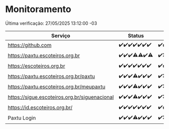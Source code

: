 # Monitoramento

Última verificação: 27/05/2025 13:12:00 -03

|Serviço|Status|Últimas 24h|
|---|---|---|
|https://github.com|<span title="2025-05-20: OK=23">✔️</span><span title="2025-05-21: OK=23">✔️</span><span title="2025-05-22: OK=23">✔️</span><span title="2025-05-23: OK=23">✔️</span><span title="2025-05-24: OK=23">✔️</span><span title="2025-05-25: OK=23">✔️</span><span title="2025-05-26: OK=15">✔️</span>|<span title="26/05/2025 14:08:00 -03 : 200">✔️</span><span title="26/05/2025 15:12:00 -03 : 200">✔️</span><span title="26/05/2025 16:07:00 -03 : 200">✔️</span><span title="26/05/2025 17:10:00 -03 : 200">✔️</span><span title="26/05/2025 18:08:00 -03 : 200">✔️</span><span title="26/05/2025 19:08:00 -03 : 200">✔️</span><span title="26/05/2025 20:08:00 -03 : 200">✔️</span><span title="26/05/2025 21:46:00 -03 : 200">✔️</span><span title="26/05/2025 23:27:00 -03 : 200">✔️</span><span title="27/05/2025 00:36:00 -03 : 200">✔️</span><span title="27/05/2025 01:15:00 -03 : 200">✔️</span><span title="27/05/2025 02:10:00 -03 : 200">✔️</span><span title="27/05/2025 03:14:00 -03 : 200">✔️</span><span title="27/05/2025 04:10:00 -03 : 200">✔️</span><span title="27/05/2025 05:13:00 -03 : 200">✔️</span><span title="27/05/2025 06:10:00 -03 : 200">✔️</span><span title="27/05/2025 07:10:00 -03 : 200">✔️</span><span title="27/05/2025 08:08:00 -03 : 200">✔️</span><span title="27/05/2025 09:18:00 -03 : 200">✔️</span><span title="27/05/2025 10:24:00 -03 : 200">✔️</span><span title="27/05/2025 11:08:00 -03 : 200">✔️</span><span title="27/05/2025 12:10:00 -03 : 200">✔️</span><span title="27/05/2025 13:12:00 -03 : 200">✔️</span>|
|https://paxtu.escoteiros.org.br|<span title="2025-05-20: OK=23">✔️</span><span title="2025-05-21: OK=23">✔️</span><span title="2025-05-22: OK=23">✔️</span><span title="2025-05-23: OK=22, Falhas=1">⚠️</span><span title="2025-05-24: OK=22, Falhas=1">⚠️</span><span title="2025-05-25: OK=23">✔️</span><span title="2025-05-26: OK=14, Falhas=1">⚠️</span>|<span title="26/05/2025 14:08:00 -03 : 200">✔️</span><span title="26/05/2025 15:12:00 -03 : 502">❌</span><span title="26/05/2025 16:07:00 -03 : 200">✔️</span><span title="26/05/2025 17:10:00 -03 : 200">✔️</span><span title="26/05/2025 18:08:00 -03 : 200">✔️</span><span title="26/05/2025 19:08:00 -03 : 200">✔️</span><span title="26/05/2025 20:08:00 -03 : 200">✔️</span><span title="26/05/2025 21:46:00 -03 : 200">✔️</span><span title="26/05/2025 23:27:00 -03 : 200">✔️</span><span title="27/05/2025 00:36:00 -03 : 200">✔️</span><span title="27/05/2025 01:15:00 -03 : 200">✔️</span><span title="27/05/2025 02:10:00 -03 : 200">✔️</span><span title="27/05/2025 03:14:00 -03 : 200">✔️</span><span title="27/05/2025 04:10:00 -03 : 200">✔️</span><span title="27/05/2025 05:13:00 -03 : 200">✔️</span><span title="27/05/2025 06:10:00 -03 : 200">✔️</span><span title="27/05/2025 07:10:00 -03 : 200">✔️</span><span title="27/05/2025 08:08:00 -03 : 200">✔️</span><span title="27/05/2025 09:18:00 -03 : 200">✔️</span><span title="27/05/2025 10:24:00 -03 : 200">✔️</span><span title="27/05/2025 11:08:00 -03 : 200">✔️</span><span title="27/05/2025 12:10:00 -03 : 200">✔️</span><span title="27/05/2025 13:12:00 -03 : 200">✔️</span>|
|https://escoteiros.org.br|<span title="2025-05-20: OK=23">✔️</span><span title="2025-05-21: OK=23">✔️</span><span title="2025-05-22: OK=23">✔️</span><span title="2025-05-23: OK=23">✔️</span><span title="2025-05-24: OK=23">✔️</span><span title="2025-05-25: OK=23">✔️</span><span title="2025-05-26: OK=15">✔️</span>|<span title="26/05/2025 14:08:00 -03 : 200">✔️</span><span title="26/05/2025 15:12:00 -03 : 200">✔️</span><span title="26/05/2025 16:07:00 -03 : 200">✔️</span><span title="26/05/2025 17:10:00 -03 : 200">✔️</span><span title="26/05/2025 18:08:00 -03 : 200">✔️</span><span title="26/05/2025 19:08:00 -03 : 200">✔️</span><span title="26/05/2025 20:08:00 -03 : 200">✔️</span><span title="26/05/2025 21:46:00 -03 : 200">✔️</span><span title="26/05/2025 23:27:00 -03 : 200">✔️</span><span title="27/05/2025 00:36:00 -03 : 200">✔️</span><span title="27/05/2025 01:15:00 -03 : 200">✔️</span><span title="27/05/2025 02:10:00 -03 : 200">✔️</span><span title="27/05/2025 03:14:00 -03 : 200">✔️</span><span title="27/05/2025 04:10:00 -03 : 200">✔️</span><span title="27/05/2025 05:13:00 -03 : 200">✔️</span><span title="27/05/2025 06:10:00 -03 : 200">✔️</span><span title="27/05/2025 07:10:00 -03 : 200">✔️</span><span title="27/05/2025 08:08:00 -03 : 200">✔️</span><span title="27/05/2025 09:18:00 -03 : 200">✔️</span><span title="27/05/2025 10:24:00 -03 : 200">✔️</span><span title="27/05/2025 11:08:00 -03 : 200">✔️</span><span title="27/05/2025 12:10:00 -03 : 200">✔️</span><span title="27/05/2025 13:12:00 -03 : 200">✔️</span>|
|https://paxtu.escoteiros.org.br/paxtu|<span title="2025-05-20: OK=23">✔️</span><span title="2025-05-21: OK=23">✔️</span><span title="2025-05-22: OK=23">✔️</span><span title="2025-05-23: OK=22, Falhas=1">⚠️</span><span title="2025-05-24: OK=23">✔️</span><span title="2025-05-25: OK=23">✔️</span><span title="2025-05-26: OK=15">✔️</span>|<span title="26/05/2025 14:08:00 -03 : 200">✔️</span><span title="26/05/2025 15:12:00 -03 : 502">❌</span><span title="26/05/2025 16:07:00 -03 : 200">✔️</span><span title="26/05/2025 17:10:00 -03 : 200">✔️</span><span title="26/05/2025 18:08:00 -03 : 200">✔️</span><span title="26/05/2025 19:08:00 -03 : 200">✔️</span><span title="26/05/2025 20:08:00 -03 : 200">✔️</span><span title="26/05/2025 21:46:00 -03 : 200">✔️</span><span title="26/05/2025 23:27:00 -03 : 200">✔️</span><span title="27/05/2025 00:36:00 -03 : 200">✔️</span><span title="27/05/2025 01:15:00 -03 : 200">✔️</span><span title="27/05/2025 02:10:00 -03 : 200">✔️</span><span title="27/05/2025 03:14:00 -03 : 200">✔️</span><span title="27/05/2025 04:10:00 -03 : 200">✔️</span><span title="27/05/2025 05:13:00 -03 : 200">✔️</span><span title="27/05/2025 06:10:00 -03 : 200">✔️</span><span title="27/05/2025 07:10:00 -03 : 200">✔️</span><span title="27/05/2025 08:08:00 -03 : 200">✔️</span><span title="27/05/2025 09:18:00 -03 : 200">✔️</span><span title="27/05/2025 10:24:00 -03 : 200">✔️</span><span title="27/05/2025 11:08:00 -03 : 200">✔️</span><span title="27/05/2025 12:10:00 -03 : 200">✔️</span><span title="27/05/2025 13:12:00 -03 : 200">✔️</span>|
|https://paxtu.escoteiros.org.br/meupaxtu|<span title="2025-05-20: OK=23">✔️</span><span title="2025-05-21: OK=23">✔️</span><span title="2025-05-22: OK=23">✔️</span><span title="2025-05-23: OK=22, Falhas=1">⚠️</span><span title="2025-05-24: OK=23">✔️</span><span title="2025-05-25: OK=23">✔️</span><span title="2025-05-26: OK=15">✔️</span>|<span title="26/05/2025 14:08:00 -03 : 200">✔️</span><span title="26/05/2025 15:12:00 -03 : 502">❌</span><span title="26/05/2025 16:07:00 -03 : 200">✔️</span><span title="26/05/2025 17:10:00 -03 : 200">✔️</span><span title="26/05/2025 18:08:00 -03 : 200">✔️</span><span title="26/05/2025 19:08:00 -03 : 200">✔️</span><span title="26/05/2025 20:08:00 -03 : 200">✔️</span><span title="26/05/2025 21:46:00 -03 : 200">✔️</span><span title="26/05/2025 23:27:00 -03 : 200">✔️</span><span title="27/05/2025 00:36:00 -03 : 200">✔️</span><span title="27/05/2025 01:15:00 -03 : 200">✔️</span><span title="27/05/2025 02:10:00 -03 : 200">✔️</span><span title="27/05/2025 03:14:00 -03 : 200">✔️</span><span title="27/05/2025 04:10:00 -03 : 200">✔️</span><span title="27/05/2025 05:13:00 -03 : 200">✔️</span><span title="27/05/2025 06:10:00 -03 : 200">✔️</span><span title="27/05/2025 07:10:00 -03 : 200">✔️</span><span title="27/05/2025 08:08:00 -03 : 200">✔️</span><span title="27/05/2025 09:18:00 -03 : 200">✔️</span><span title="27/05/2025 10:24:00 -03 : 200">✔️</span><span title="27/05/2025 11:08:00 -03 : 200">✔️</span><span title="27/05/2025 12:10:00 -03 : 200">✔️</span><span title="27/05/2025 13:12:00 -03 : 200">✔️</span>|
|https://sigue.escoteiros.org.br/siguenacional|<span title="2025-05-20: OK=23">✔️</span><span title="2025-05-21: OK=23">✔️</span><span title="2025-05-22: OK=23">✔️</span><span title="2025-05-23: OK=22, Falhas=1">⚠️</span><span title="2025-05-24: OK=23">✔️</span><span title="2025-05-25: OK=23">✔️</span><span title="2025-05-26: OK=15">✔️</span>|<span title="26/05/2025 14:08:00 -03 : 200">✔️</span><span title="26/05/2025 15:12:00 -03 : 502">❌</span><span title="26/05/2025 16:07:00 -03 : 200">✔️</span><span title="26/05/2025 17:10:00 -03 : 200">✔️</span><span title="26/05/2025 18:08:00 -03 : 200">✔️</span><span title="26/05/2025 19:08:00 -03 : 200">✔️</span><span title="26/05/2025 20:08:00 -03 : 200">✔️</span><span title="26/05/2025 21:46:00 -03 : 200">✔️</span><span title="26/05/2025 23:27:00 -03 : 200">✔️</span><span title="27/05/2025 00:36:00 -03 : 200">✔️</span><span title="27/05/2025 01:15:00 -03 : 200">✔️</span><span title="27/05/2025 02:10:00 -03 : 200">✔️</span><span title="27/05/2025 03:14:00 -03 : 200">✔️</span><span title="27/05/2025 04:10:00 -03 : 200">✔️</span><span title="27/05/2025 05:13:00 -03 : 200">✔️</span><span title="27/05/2025 06:10:00 -03 : 200">✔️</span><span title="27/05/2025 07:10:00 -03 : 200">✔️</span><span title="27/05/2025 08:08:00 -03 : 200">✔️</span><span title="27/05/2025 09:18:00 -03 : 200">✔️</span><span title="27/05/2025 10:24:00 -03 : 200">✔️</span><span title="27/05/2025 11:08:00 -03 : 200">✔️</span><span title="27/05/2025 12:10:00 -03 : 200">✔️</span><span title="27/05/2025 13:12:00 -03 : 200">✔️</span>|
|https://id.escoteiros.org.br/|<span title="2025-05-20: OK=23">✔️</span><span title="2025-05-21: OK=23">✔️</span><span title="2025-05-22: OK=23">✔️</span><span title="2025-05-23: OK=23">✔️</span><span title="2025-05-24: OK=23">✔️</span><span title="2025-05-25: OK=23">✔️</span><span title="2025-05-26: OK=15">✔️</span>|<span title="26/05/2025 14:08:00 -03 : 200">✔️</span><span title="26/05/2025 15:12:00 -03 : 200">✔️</span><span title="26/05/2025 16:07:00 -03 : 200">✔️</span><span title="26/05/2025 17:10:00 -03 : 200">✔️</span><span title="26/05/2025 18:08:00 -03 : 200">✔️</span><span title="26/05/2025 19:08:00 -03 : 200">✔️</span><span title="26/05/2025 20:08:00 -03 : 200">✔️</span><span title="26/05/2025 21:46:00 -03 : 200">✔️</span><span title="26/05/2025 23:27:00 -03 : 200">✔️</span><span title="27/05/2025 00:36:00 -03 : 200">✔️</span><span title="27/05/2025 01:15:00 -03 : 200">✔️</span><span title="27/05/2025 02:10:00 -03 : 200">✔️</span><span title="27/05/2025 03:14:00 -03 : 200">✔️</span><span title="27/05/2025 04:10:00 -03 : 200">✔️</span><span title="27/05/2025 05:13:00 -03 : 200">✔️</span><span title="27/05/2025 06:10:00 -03 : 200">✔️</span><span title="27/05/2025 07:10:00 -03 : 200">✔️</span><span title="27/05/2025 08:08:00 -03 : 200">✔️</span><span title="27/05/2025 09:18:00 -03 : 200">✔️</span><span title="27/05/2025 10:24:00 -03 : 200">✔️</span><span title="27/05/2025 11:08:00 -03 : 200">✔️</span><span title="27/05/2025 12:10:00 -03 : 200">✔️</span><span title="27/05/2025 13:12:00 -03 : 200">✔️</span>|
|Paxtu Login|<span title="2025-05-20: OK=23">✔️</span><span title="2025-05-21: OK=23">✔️</span><span title="2025-05-22: OK=23">✔️</span><span title="2025-05-23: OK=21, Falhas=2">⚠️</span><span title="2025-05-24: OK=23">✔️</span><span title="2025-05-25: OK=23">✔️</span><span title="2025-05-26: OK=15">✔️</span>|<span title="26/05/2025 14:08:00 -03 : 200">✔️</span><span title="26/05/2025 15:12:00 -03 : 502">❌</span><span title="26/05/2025 16:07:00 -03 : 200">✔️</span><span title="26/05/2025 17:10:00 -03 : 200">✔️</span><span title="26/05/2025 18:08:00 -03 : 200">✔️</span><span title="26/05/2025 19:08:00 -03 : 200">✔️</span><span title="26/05/2025 20:08:00 -03 : 200">✔️</span><span title="26/05/2025 21:46:00 -03 : 200">✔️</span><span title="26/05/2025 23:27:00 -03 : 200">✔️</span><span title="27/05/2025 00:36:00 -03 : 200">✔️</span><span title="27/05/2025 01:15:00 -03 : 200">✔️</span><span title="27/05/2025 02:10:00 -03 : 200">✔️</span><span title="27/05/2025 03:14:00 -03 : 200">✔️</span><span title="27/05/2025 04:10:00 -03 : 200">✔️</span><span title="27/05/2025 05:13:00 -03 : 200">✔️</span><span title="27/05/2025 06:10:00 -03 : 200">✔️</span><span title="27/05/2025 07:10:00 -03 : 200">✔️</span><span title="27/05/2025 08:08:00 -03 : 200">✔️</span><span title="27/05/2025 09:18:00 -03 : 200">✔️</span><span title="27/05/2025 10:24:00 -03 : 200">✔️</span><span title="27/05/2025 11:08:00 -03 : 200">✔️</span><span title="27/05/2025 12:10:00 -03 : 200">✔️</span><span title="27/05/2025 13:12:00 -03 : 200">✔️</span>|
